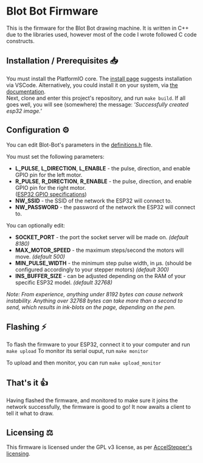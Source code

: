 # Blot Bot Firmware

This is the firmware for the Blot Bot drawing machine. It is written in C++ due to the libraries used, however most of the code I wrote followed C code constructs.


## Installation / Prerequisites 📥
You must install the PlatformIO core. The [install page](https://platformio.org/install) suggests installation via VSCode. Alternatively, you could install it on your system, via [the documentation](https://docs.platformio.org/en/latest/core/installation/index.html).<br>
Next, clone and enter this project's repository, and run `make build`. If all goes well, you will see (somewhere) the message: *'Successfully created esp32 image.'*


## Configuration ⚙️
You can edit Blot-Bot's parameters in the [definitions.h](https://github.com/blot-bot-org/firmware/blob/master/src/definitions.h) file.

You must set the following parameters:
- **L_PULSE**, **L_DIRECTION**, **L_ENABLE** - the pulse, direction, and enable GPIO pin for the left motor.
- **R_PULSE**, **R_DIRECTION**, **R_ENABLE** - the pulse, direction, and enable GPIO pin for the right motor.<br>
([ESP32 GPIO specifications](https://www.upesy.com/blogs/tutorials/esp32-pinout-reference-gpio-pins-ultimate-guide))
- **NW_SSID** - the SSID of the network the ESP32 will connect to.
- **NW_PASSWORD** - the password of the network the ESP32 will connect to.

You can optionally edit:
- **SOCKET_PORT** - the port the socket server will be made on. *(default 8180)*
- **MAX_MOTOR_SPEED** - the maximum steps/second the motors will move. *(default 500)*
- **MIN_PULSE_WIDTH** - the minimum step pulse width, in μs. (should be configured accordingly to your stepper motors) *(default 300)*
- **INS_BUFFER_SIZE** - can be adjusted depending on the RAM of your specific ESP32 model. *(default 32768)*

*Note: From experience, anything under 8192 bytes can cause network instability. Anything over 32768 bytes can take more than a second to send, which results in ink-blots on the page, depending on the pen.*

## Flashing ⚡
To flash the firmware to your ESP32, connect it to your computer and run `make upload`
To monitor its serial ouput, run `make monitor`

To upload and then monitor, you can run `make upload_monitor`


## That's it 👍
Having flashed the firmware, and monitored to make sure it joins the network successfully, the firmware is good to go! It now awaits a client to tell it what to draw.


## Licensing ⚖️
This firmware is licensed under the GPL v3 license, as per [AccelStepper's licensing](https://github.com/waspinator/AccelStepper/blob/master/LICENSE).
